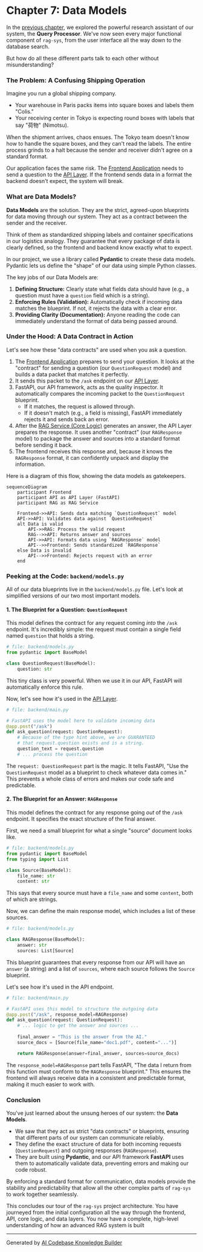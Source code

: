 # Chapter 7: Data Models

In the [previous chapter](06_query_processor__retrieval_engine_.md), we explored the powerful research assistant of our system, the **Query Processor**. We've now seen every major functional component of `rag-sys`, from the user interface all the way down to the database search.

But how do all these different parts talk to each other without misunderstanding?

### The Problem: A Confusing Shipping Operation

Imagine you run a global shipping company.
- Your warehouse in Paris packs items into square boxes and labels them "Colis."
- Your receiving center in Tokyo is expecting round boxes with labels that say "荷物" (Nimotsu).

When the shipment arrives, chaos ensues. The Tokyo team doesn't know how to handle the square boxes, and they can't read the labels. The entire process grinds to a halt because the sender and receiver didn't agree on a standard format.

Our application faces the same risk. The [Frontend Application](03_frontend_application_.md) needs to send a question to the [API Layer](04_api_layer_.md). If the frontend sends data in a format the backend doesn't expect, the system will break.

### What are Data Models?

**Data Models** are the solution. They are the strict, agreed-upon blueprints for data moving through our system. They act as a contract between the sender and the receiver.

Think of them as standardized shipping labels and container specifications in our logistics analogy. They guarantee that every package of data is clearly defined, so the frontend and backend know exactly what to expect.

In our project, we use a library called **Pydantic** to create these data models. Pydantic lets us define the "shape" of our data using simple Python classes.

The key jobs of our Data Models are:
1.  **Defining Structure:** Clearly state what fields data should have (e.g., a question must have a `question` field which is a string).
2.  **Enforcing Rules (Validation):** Automatically check if incoming data matches the blueprint. If not, it rejects the data with a clear error.
3.  **Providing Clarity (Documentation):** Anyone reading the code can immediately understand the format of data being passed around.

### Under the Hood: A Data Contract in Action

Let's see how these "data contracts" are used when you ask a question.

1.  The [Frontend Application](03_frontend_application_.md) prepares to send your question. It looks at the "contract" for sending a question (our `QuestionRequest` model) and builds a data packet that matches it perfectly.
2.  It sends this packet to the `/ask` endpoint on our [API Layer](04_api_layer_.md).
3.  FastAPI, our API framework, acts as the quality inspector. It automatically compares the incoming packet to the `QuestionRequest` blueprint.
    -   If it matches, the request is allowed through.
    -   If it doesn't match (e.g., a field is missing), FastAPI immediately rejects it and sends back an error.
4.  After the [RAG Service (Core Logic)](05_rag_service__core_logic_.md) generates an answer, the API Layer prepares the response. It uses another "contract" (our `RAGResponse` model) to package the answer and sources into a standard format before sending it back.
5.  The frontend receives this response and, because it knows the `RAGResponse` format, it can confidently unpack and display the information.

Here is a diagram of this flow, showing the data models as gatekeepers.

```mermaid
sequenceDiagram
    participant Frontend
    participant API as API Layer (FastAPI)
    participant RAG as RAG Service

    Frontend->>API: Sends data matching `QuestionRequest` model
    API->>API: Validates data against `QuestionRequest`
    alt Data is valid
        API->>RAG: Process the valid request
        RAG-->>API: Returns answer and sources
        API->>API: Formats data using `RAGResponse` model
        API-->>Frontend: Sends standardized `RAGResponse`
    else Data is invalid
        API-->>Frontend: Rejects request with an error
    end
```

### Peeking at the Code: `backend/models.py`

All of our data blueprints live in the `backend/models.py` file. Let's look at simplified versions of our two most important models.

#### 1. The Blueprint for a Question: `QuestionRequest`

This model defines the contract for any request coming *into* the `/ask` endpoint. It's incredibly simple: the request must contain a single field named `question` that holds a string.

```python
# file: backend/models.py
from pydantic import BaseModel

class QuestionRequest(BaseModel):
    question: str
```

This tiny class is very powerful. When we use it in our API, FastAPI will automatically enforce this rule.

Now, let's see how it's used in the [API Layer](04_api_layer_.md).

```python
# file: backend/main.py

# FastAPI uses the model here to validate incoming data
@app.post("/ask")
def ask_question(request: QuestionRequest):
    # Because of the type hint above, we are GUARANTEED
    # that request.question exists and is a string.
    question_text = request.question
    # ... process the question
```
The `request: QuestionRequest` part is the magic. It tells FastAPI, "Use the `QuestionRequest` model as a blueprint to check whatever data comes in." This prevents a whole class of errors and makes our code safe and predictable.

#### 2. The Blueprint for an Answer: `RAGResponse`

This model defines the contract for any response going *out* of the `/ask` endpoint. It specifies the exact structure of the final answer.

First, we need a small blueprint for what a single "source" document looks like.

```python
# file: backend/models.py
from pydantic import BaseModel
from typing import List

class Source(BaseModel):
    file_name: str
    content: str
```
This says that every source must have a `file_name` and some `content`, both of which are strings.

Now, we can define the main response model, which includes a list of these sources.

```python
# file: backend/models.py

class RAGResponse(BaseModel):
    answer: str
    sources: List[Source]
```
This blueprint guarantees that every response from our API will have an `answer` (a string) and a list of `sources`, where each source follows the `Source` blueprint.

Let's see how it's used in the API endpoint.

```python
# file: backend/main.py

# FastAPI uses this model to structure the outgoing data
@app.post("/ask", response_model=RAGResponse)
def ask_question(request: QuestionRequest):
    # ... logic to get the answer and sources ...
    
    final_answer = "This is the answer from the AI."
    source_docs = [Source(file_name="doc1.pdf", content="...")]

    return RAGResponse(answer=final_answer, sources=source_docs)
```
The `response_model=RAGResponse` part tells FastAPI, "The data I return from this function must conform to the `RAGResponse` blueprint." This ensures the frontend will always receive data in a consistent and predictable format, making it much easier to work with.

### Conclusion

You've just learned about the unsung heroes of our system: the **Data Models**.

-   We saw that they act as strict "data contracts" or blueprints, ensuring that different parts of our system can communicate reliably.
-   They define the exact structure of data for both incoming requests (`QuestionRequest`) and outgoing responses (`RAGResponse`).
-   They are built using **Pydantic**, and our API framework **FastAPI** uses them to automatically validate data, preventing errors and making our code robust.

By enforcing a standard format for communication, data models provide the stability and predictability that allow all the other complex parts of `rag-sys` to work together seamlessly.

This concludes our tour of the `rag-sys` project architecture. You have journeyed from the initial configuration all the way through the frontend, API, core logic, and data layers. You now have a complete, high-level understanding of how an advanced RAG system is built

---

Generated by [AI Codebase Knowledge Builder](https://github.com/The-Pocket/Tutorial-Codebase-Knowledge)